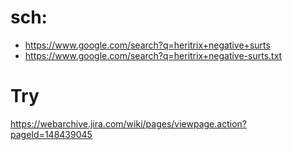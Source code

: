 # sch:
- https://www.google.com/search?q=heritrix+negative+surts
- https://www.google.com/search?q=heritrix+negative-surts.txt

# Try
https://webarchive.jira.com/wiki/pages/viewpage.action?pageId=148439045
